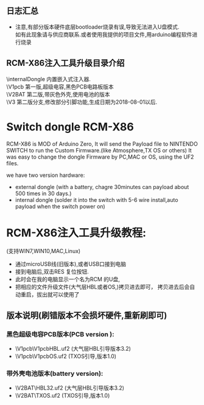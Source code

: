 ## 日志汇总
* 注意,有部分版本硬件底层bootloader烧录有误,导致无法进入U盘模式.  
  如有此现象请与供应商联系.或者使用我提供的项目文件,用arduino编程软件进行烧录
## RCM-X86注入工具升级目录介绍
  \internalDongle  内置嵌入式注入器.  
  \V1pcb   第一版,超级电容,黑色PCB电路板版本  
  \V2BAT   第二版,带灰色外壳,使用电池的版本  
  \V3      第二版分支,修改部分引脚功能,生成日期为2018-08-01以后.  
  
# Switch dongle RCM-X86 
RCM-X86 is MOD of Arduino Zero, 
It will send the Payload file to  NINTENDO SWITCH to run the Custom Firmware.(like Atmosphere,TX OS or others)
It was easy to change the dongle Firmware by PC,MAC or OS, using the UF2 files.

we have two version hardware:
* external dongle (with a battery, chagre 30minutes can payload about 500 times in 30 days.)
* internal dongle (solder it into the switch with 5-6 wire install,auto payload when the switch power on)




# RCM-X86注入工具升级教程:
(支持WIN7,WIN10,MAC,Linux)
* 通过microUSB线(旧版本),或者USB口接到电脑
* 接到电脑后,双击RES 复位按钮.
* 此时会在我的电脑显示一个名为RCM 的U盘,
* 把相应的文件升级文件(大气层HBL或者OS,)拷贝进去即可，
  拷贝进去后会自动重启，拔出就可以使用了


## 版本说明(刷错版本不会损坏硬件,重新刷即可)
### 黑色超级电容PCB版本(PCB version ):
* \V1pcb\V1pcbHBL.uf2  (大气层HBL引导版本3.2)
* \V1pcb\V1pcbOS.uf2   (TXOS引导,版本1.0)

### 带外壳电池版本(battery version):
* \V2BAT\HBL32.uf2  (大气层HBL引导版本3.2)
* \V2BAT\TXOS.uf2   (TXOS引导,版本1.0)

